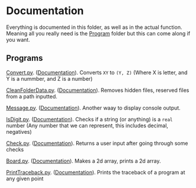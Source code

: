 # Documentation

Everything is documented in this folder, as well as in the actual function. Meaning all you really need is the [Program](../Program/) folder but this can come along if you want.

## Programs

[Convert.py](../Program/Convert.py). ([Documentation](./Convert.md)).
Converts `XY` to `(Y, Z)` (Where X is letter, and Y is a nummber, and Z is a number)

[CleanFolderData.py](../Program/CleanFolderData.py). ([Documentation](./CleanFolderData.md)).
Removes hidden files, reserved files from a path inputted.

[Message.py](../Program/Message.py). ([Documentation](./Message.md)).
Another waay to display console output.

[IsDigit.py](../Program/IsDigit.py). ([Documentation](./IsDigit.md)).
Checks if a string (or anything) is a `real` number (Any number that we can represent, this includes decimal, negatives)

[Check.py](../Program/Check.py). ([Documentation](./Check.md)).
Returns a user input after going through some checks

[Board.py](../Program/Board.py). ([Documentation](./board.md)).
Makes a 2d array, prints a 2d array.

[PrintTraceback.py](../Program/PrintTraceback.py). ([Documentation](./PrintTraceback.md)).
Prints the traceback of a program at any given point
